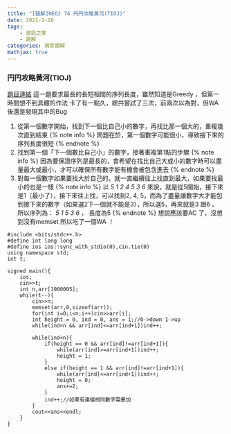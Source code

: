 ```yaml
---
title: "[題解]NEOJ 74 円円攻略黃河(TIOJ)"
date: 2021-1-10
tags: 
    - 資訊之芽
    - 題解
categories: 資芽題解
mathjax: true
---
```

### 円円攻略黃河(TIOJ)
<!--more-->
[題目連結](https://neoj.sprout.tw/problem/74/)
這一題要求最長的長短相間的序列長度，雖然知道是Greedy ，但第一時間想不到具體的作法
卡了有一點久，總共嘗試了三次，前兩次以為對，但WA 後還是發現其中的Bug

1. 從第一個數字開始，找到下一個比自己小的數字，再找比那一個大的，重複幾次直到結束
{% note info %}
問題在於，第一個數字可能很小，導致接下來的序列長度很短
{% endnote %}
2. 找到第一個「下一個數比自己小」的數字，接著重複第1點的步驟
{% note info %}
因為要保證序列是最長的，會希望在找比自己大或小的數字時可以盡量最大或最小，才可以確保所有數字能有機會被包含進去
{% endnote %}
3. 對每一個數字如果要找大於自己的，就一直繼續往上找直到最大，如果要找最小的也是一樣
{% note info %}
以 *5 1 2 4 5 3 6* 來說，就是從5開始，接下來是1（最小了），接下來往上找，可以找到2, 4, 5，而為了盡量讓數字大才能包到接下來的數字（如果選2下一個就不能是3），所以選5，再來就是3 跟6 。
所以序列為： *5 1 5 3 6* ， 長度為5
{% endnote %}
想說應該要AC 了，沒想到沒有memset 所以吃了一個WA ！

```cpp=
#include <bits/stdc++.h>
#define int long long
#define ios ios::sync_with_stdio(0),cin.tie(0)
using namespace std;
int t;

signed main(){
    ios;
    cin>>t;
    int n,arr[1000005];
    while(t--){
        cin>>n;
        memset(arr,0,sizeof(arr));
        for(int i=0;i<n;i++)cin>>arr[i];
        int height = 0, ind = 0, ans = 1;//0->down 1->up
        while(ind<n && arr[ind]<=arr[ind+1])ind++;
        
        while(ind<n){
            if(height == 0 && arr[ind]!=arr[ind+1]){
                while(arr[ind]>=arr[ind+1])ind++;
                height = 1;
            }
            else if(height == 1 && arr[ind]!=arr[ind+1]){
                while(arr[ind]<=arr[ind+1])ind++;
                height = 0;
                ans+=2;
            }
            ind++;//如果有連續相同數字需要加
        }
        cout<<ans<<endl;
    }
}
```
